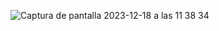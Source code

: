 ![Captura de pantalla 2023-12-18 a las 11 38 34](https://github.com/Angel-M-R/astro-space-x/assets/16781447/7473bc46-09f2-40d3-8175-666fd1da2bc4)
